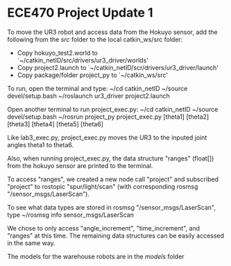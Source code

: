 # ECE470 Project Update 1
To move the UR3 robot and access data from the Hokuyo sensor, add the following from the *src* folder to the local catkin_ws/src  folder:
  * Copy hokuyo_test2.world to `~/catkin_netID/src/drivers/ur3_driver/worlds'
  * Copy project2.launch to `~/catkin_netID/scr/drivers/ur3_driver/launch'
  * Copy package/folder project_py to `~/catkin_ws/src'
  
To run, open the terminal and type:
  ~/cd catkin_netID
  ~/source devel/setup.bash
  ~/roslaunch ur3_driver project2.launch
  
Open another terminal to run project_exec.py:
  ~/cd catkin_netID
  ~/source devel/setup.bash
  ~/rosrun project_py project_exec.py [theta1] [theta2] [theta3] [theta4] [theta5] [theta6]

Like lab3_exec.py, project_exec.py moves the UR3 to the inputed joint angles theta1 to theta6.

Also, when running project_exec.py, the data structure "ranges" (float[]) from the hokuyo sensor are printed to the terminal.

To access "ranges", we created a new node call "project" and subscribed "project" to rostopic "spur/light/scan" (with corresponding rosmsg "/sensor_msgs/LaserScan").

To see what data types are stored in rosmsg "/sensor_msgs/LaserScan", type 
~/rosmsg info sensor_msgs/LaserScan

We chose to only access "angle_increment", "time_increment", and "ranges" at this time. The remaining data structures can be easily accessed in the same way.

The models for the warehouse robots are in the *models* folder
